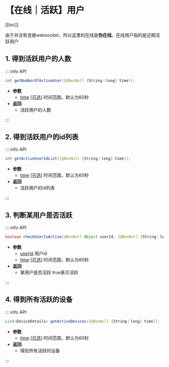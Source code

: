 # 【在线｜活跃】用户

[[toc]]

由于并没有连接websocket，所以这里的在线是**伪在线**。在线用户指的是近期活跃用户

## 1. 得到活跃用户的人数

::: info API

```java
int getNumberOfActiveUser([@NonNull {String｜long} time]);
```

- **参数**
  - <u>time</u> [<u>可选</u>] 时间范围，默认为60秒
- **返回**
  - 活跃用户的人数

:::

## 2. 得到活跃用户的id列表

::: info API

```java
int getActiveUserIdList([@NonNull {String｜long} time]);
```

- **参数**
  - <u>time</u> [<u>可选</u>] 时间范围，默认为60秒
- **返回**
  - 活跃用户的id列表

:::

## 3. 判断某用户是否活跃

::: info API

```java
boolean checkUserIsActive(@NonNull Object userId, [@NonNull {String｜long} time]);
```

- **参数**
  - <u>userId</u> 用户id
  - <u>time</u> [<u>可选</u>] 时间范围，默认为60秒
- **返回**
  -  某用户是否活跃 true表示活跃

:::



## 4. 得到所有活跃的设备

::: info API

```java
List<DeviceDetails> getActiveDevices([@NonNull {String｜long} time]);
```

- **参数**
  - <u>time</u> [<u>可选</u>] 时间范围，默认为60秒
- **返回**
  - 得到所有活跃的设备

:::







<style>
  :root{
    --vp-home-hero-name-color: transparent;
    --vp-home-hero-name-background: -webkit-linear-gradient(120deg, #e7cb7f, #d65454);

    --vp-c-brand: #fb8732;
    --vp-c-brand-light: #fb8732;
    --vp-c-brand-lighter: #ff7727;
    --vp-c-brand-dark: #fb8732;
    --vp-c-brand-darker: #ff7727;
  }
</style>